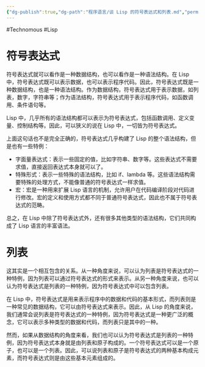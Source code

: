 ```yaml
---
{"dg-publish":true,"dg-path":"程序语言/谈 Lisp 的符号表达式和列表.md","permalink":"/程序语言/谈 Lisp 的符号表达式和列表/","created":"2023-03-16T13:19:54.000+08:00","updated":"2023-12-21T17:58:30.000+08:00"}
---
```


#Technomous #Lisp

# 符号表达式

符号表达式就可以看作是一种数据结构，也可以看作是一种语法结构。在 Lisp 中，符号表达式既可以表示数据，也可以表示程序代码。因此，符号表达式既是一种数据结构，也是一种语法结构。作为数据结构，符号表达式用于表示数据，如列表，数字，字符串等；作为语法结构，符号表达式用于表示程序代码，如函数调用、条件语句等。

Lisp 中，几乎所有的语法结构都可以表示为符号表达式，包括函数调用、定义变量、控制结构等。因此，可以狭义的说在 Lisp 中，一切皆为符号表达式。

上面这句话也不是完全正确的，符号表达式几乎构建了 Lisp 的整个语法结构，但是也有一些特例：

* 字面量表达式：表示一些固定的值，比如字符串、数字等。这些表达式不需要求值，直接返回表达式本身就可以了。
* 特殊形式：表示一些特殊的语法结构，比如 if、lambda 等。这些语法结构需要特殊的处理方式，不能像普通的符号表达式一样求值。
* 宏：宏是一种用来扩展 Lisp 语言的机制，允许用户在代码编译阶段对代码进行修改。宏的定义和使用方式都不同于普通符号表达式，因此也不属于符号表达式的范畴。

总之，在 Lisp 中除了符号表达式外，还有很多其他类型的语法结构，它们共同构成了 Lisp 语言的丰富语法。

# 列表

这其实是一个相互包含的关系。从一种角度来说，可以认为列表是符号表达式的一种特例，因为列表可以通过符号表达式的形式来表示。从另一种角度来说，也可以认为符号表达式是列表的一种特例，因为符号表达式中可以包含列表。

在 Lisp 中，符号表达式是用来表示程序中的数据和代码的基本形式，而列表则是一种常见的数据结构，它可以由符号表达式来表示。因此，从 Lisp 的角度来说，我们通常会说列表是符号表达式的一种特例，因为符号表达式是一种更广泛的概念，它可以表示多种类型的数据和代码，而列表只是其中的一种。

然而，如果从数据结构的角度来看，我们也可以认为符号表达式是列表的一种特例，因为符号表达式本身就是由列表和原子构成的。一个符号表达式可以是一个原子，也可以是一个列表。因此，可以说列表和原子是符号表达式的两种基本构成元素，而符号表达式则是由这些基本元素组成的。